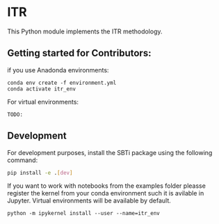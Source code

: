 # ITR
This Python module implements the ITR methodology.


## Getting started for Contributors:
if you use Anadonda environments:
```
conda env create -f environment.yml
conda activate itr_env
```

For virtual environments:
```
TODO:
```

## Development
For development purposes, install the SBTi package using the following command:
```bash
pip install -e .[dev]
``` 

If you want to work with notebooks from the examples folder pleasse register the kernel from your conda environment such it is avilable in Jupyter. Virtual environments will be available by default.

```
python -m ipykernel install --user --name=itr_env
```